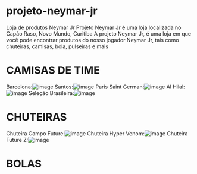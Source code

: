 # projeto-neymar-jr
Loja de produtos Neymar Jr 
Projeto Neymar Jr é uma loja localizada no Capão Raso, Novo Mundo, Curitiba
A projeto Neymar Jr, é uma loja em que você pode encontrar produtos do nosso jogador Neymar Jr, tais como chuteiras, camisas, bola, pulseiras e mais

# CAMISAS DE TIME
Barcelona:![image](https://github.com/user-attachments/assets/497668cc-e07f-4af8-ac0c-740f5462b06e)
Santos:![image](https://github.com/user-attachments/assets/47a0dd2d-5230-4bf5-ac3a-fd3b0dc2d4d7)
Paris Saint German:![image](https://github.com/user-attachments/assets/5c247dce-ae71-4393-a8eb-03313e01defc)
Al Hilal:![image](https://github.com/user-attachments/assets/d1180bd6-7b7a-4a71-8a3d-f5e8fdf06c94)
Seleção Brasileira:![image](https://github.com/user-attachments/assets/9c69aeff-4777-46a3-8dae-9bb5927f96c8)

# CHUTEIRAS

Chuteira Campo Future:![image](https://github.com/user-attachments/assets/72a9a3a0-9d2a-4f44-85d7-e6614dcf855d)
Chuteira Hyper Venom:![image](https://github.com/user-attachments/assets/86b3e980-0e36-4a76-9e6c-84db90d428c2)
Chuteira Future Z:![image](https://github.com/user-attachments/assets/177689f8-b9be-456c-afd4-1fe750a8de40)

# BOLAS

